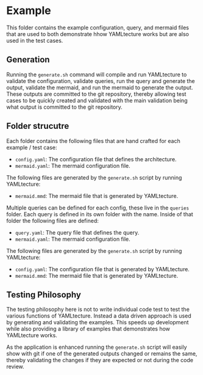 # Example

This folder contains the example configuration, query, and mermaid files that are used to both demonstrate hhow YAMLtecture works but are also used in the test cases.

## Generation

Running the `generate.sh` command will compile and run YAMLtecture to validate the configuration, validate queries, run the query and generate the output, validate the mermaid, and run the mermaid to generate the output.  These outputs are committed to the git repository, thereby allowing test cases to be quickly created and validated with the main validation being what output is committed to the git repository.

## Folder strucutre

Each folder contains the following files that are hand crafted for each example / test case:

- `config.yaml`: The configuration file that defines the architecture.
- `mermaid.yaml`: The mermaid configuration file.

The following files are generated by the `generate.sh` script by running YAMLtecture:

- `mermaid.mmd`: The mermaid file that is generated by YAMLtecture.

Multiple queries can be defined for each config, these live in the `queries` folder.  Each query is defined in its own folder with the name.  Inside of that folder the following files are defined:

- `query.yaml`: The query file that defines the query.
- `mermaid.yaml`: The mermaid configuration file.

The following files are generated by the `generate.sh` script by running YAMLtecture:

- `config.yaml`: The configuration file that is generated by YAMLtecture.
- `mermaid.mmd`: The mermaid file that is generated by YAMLtecture.

## Testing Philosophy

The testing philosophy here is not to write individual code test to test the various functions of YAMLtecture.  Instead a data driven approach is used by generating and validating the examples.  This speeds up development while also providing a library of examples that demonstrates how YAMLtecture works.

As the application is enhanced running the `generate.sh` script will easily show with git if one of the generated outputs changed or remains the same, thereby validating the changes if they are expected or not during the code review.
